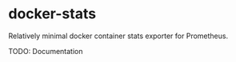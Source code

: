 # docker-stats

Relatively minimal docker container stats exporter for Prometheus.

TODO: Documentation

